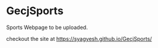 # GecjSports
Sports Webpage to be uploaded.


checkout the site at https://syagyesh.github.io/GecjSports/


